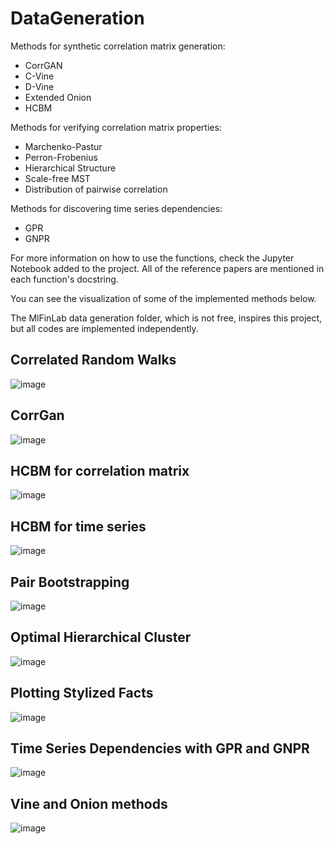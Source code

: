 # DataGeneration
Methods for synthetic correlation matrix generation: 
+ CorrGAN
+ C-Vine
+ D-Vine
+ Extended Onion
+ HCBM

Methods for verifying correlation matrix properties:
+ Marchenko-Pastur
+ Perron-Frobenius
+ Hierarchical Structure
+ Scale-free MST
+ Distribution of pairwise correlation

Methods for discovering time series dependencies:
+ GPR
+ GNPR

For more information on how to use the functions, check the Jupyter Notebook added to the project. All of the reference papers are mentioned in each function's docstring.

You can see the visualization of some of the implemented methods below.

The MlFinLab data generation folder, which is not free, inspires this project, but all codes are implemented independently.

## Correlated Random Walks
![image](https://user-images.githubusercontent.com/36361539/184535768-95d1cf8e-2128-435e-979f-c1800bb509b3.png)

## CorrGan
![image](https://user-images.githubusercontent.com/36361539/184535804-e0b53a28-f589-4995-8bea-2e21e7ec919e.png)

## HCBM for correlation matrix
![image](https://user-images.githubusercontent.com/36361539/184535815-177b842f-8b65-4e62-aac6-f0f1ef0e1fbe.png)

## HCBM for time series
![image](https://user-images.githubusercontent.com/36361539/184535830-45c1539f-3739-47d6-9a67-d8a069d5f500.png)

## Pair Bootstrapping
![image](https://user-images.githubusercontent.com/36361539/184535844-d22d8541-aab4-43af-aebb-f644d53a2062.png)

## Optimal Hierarchical Cluster
![image](https://user-images.githubusercontent.com/36361539/184535857-b4f23da3-9ddd-4b1f-adb0-6015be19da2a.png)

## Plotting Stylized Facts
![image](https://user-images.githubusercontent.com/36361539/184535869-1a3a606d-2cb2-4baa-a609-8c236e940aec.png)

## Time Series Dependencies with GPR and GNPR
![image](https://user-images.githubusercontent.com/36361539/184535888-6aaf31b0-12af-4f9f-be2a-543a04ad6e3d.png)

## Vine and Onion methods
![image](https://user-images.githubusercontent.com/36361539/184535905-122f7e9e-1986-436a-a1d1-f4f891bb25ed.png)
